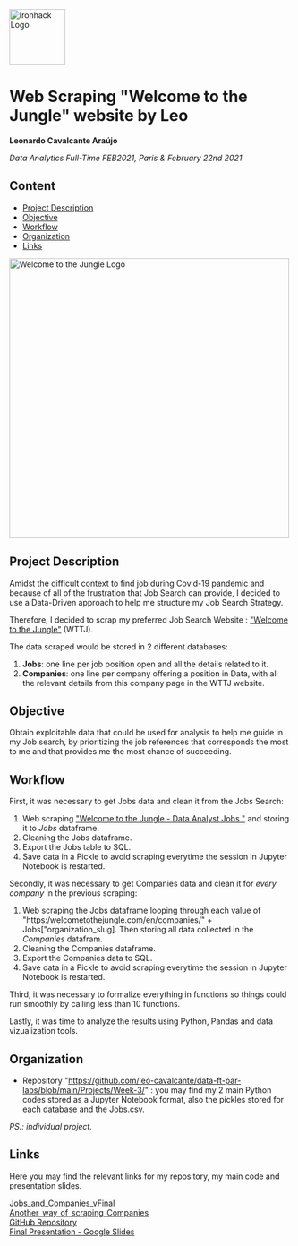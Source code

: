 <img src="https://bit.ly/2VnXWr2" alt="Ironhack Logo" width="100"/>

# Web Scraping "Welcome to the Jungle" website by Leo
**Leonardo Cavalcante Araújo**

*Data Analytics Full-Time FEB2021, Paris & February 22nd 2021*

## Content
- [Project Description](#project-description)
- [Objective](#objective)
- [Workflow](#workflow)
- [Organization](#organization)
- [Links](#links)

<img src="https://cdn.welcometothejungle.co/wttj-front/production/assets/images/social/logo_v2.png?v=478410c0b052c7b9fa53dc2b4206d041" alt="Welcome to the Jungle Logo" width="500"/>

## Project Description
Amidst the difficult context to find job during Covid-19 pandemic and because of all of the frustration that Job Search can provide, I decided to use a Data-Driven approach to help me structure my Job Search Strategy.

Therefore, I decided to scrap my preferred Job Search Website : ["Welcome to the Jungle"](https://www.welcometothejungle.com/en/jobs?query=data%20analyst&page=1&aroundQuery=Paris%2C%20France&refinementList%5Boffice.district%5D%5B0%5D=Paris&refinementList%5Boffice.state%5D%5B0%5D=Ile-de-France&refinementList%5Boffice.country_code%5D%5B0%5D=FR) (WTTJ).

The data scraped would be stored in 2 different databases:
1. **Jobs**: one line per job position open and all the details related to it.
2. **Companies**: one line per company offering a position in Data, with all the relevant details from this company page in the WTTJ website.

## Objective
Obtain exploitable data that could be used for analysis to help me guide in my Job search, by prioritizing the job references that corresponds the most to me and that provides me the most chance of succeeding.

## Workflow
First, it was necessary to get Jobs data and clean it from the Jobs Search:
1. Web scraping ["Welcome to the Jungle - Data Analyst Jobs "](https://www.welcometothejungle.com/en/jobs?query=data%20analyst&page=1&aroundQuery=Paris%2C%20France&refinementList%5Boffice.district%5D%5B0%5D=Paris&refinementList%5Boffice.state%5D%5B0%5D=Ile-de-France&refinementList%5Boffice.country_code%5D%5B0%5D=FR) and storing it to *Jobs* dataframe. 
2. Cleaning the Jobs dataframe.
3. Export the Jobs table to SQL.
4. Save data in a Pickle to avoid scraping everytime the session in Jupyter Notebook is restarted.

Secondly, it was necessary to get Companies data and clean it for *every company* in the previous scraping:
1. Web scraping the Jobs dataframe looping through each value of "https:/welcometothejungle.com/en/companies/" + Jobs\["organization_slug]. Then storing all data collected in the *Companies* datafram. 
2. Cleaning the Companies dataframe.
3. Export the Companies data to SQL.
4. Save data in a Pickle to avoid scraping everytime the session in Jupyter Notebook is restarted.

Third, it was necessary to formalize everything in functions so things could run smoothly by calling less than 10 functions.

Lastly, it was time to analyze the results using Python, Pandas and data vizualization tools.

## Organization
- Repository "https://github.com/leo-cavalcante/data-ft-par-labs/blob/main/Projects/Week-3/" : you may find my 2 main Python codes stored as a Jupyter Notebook format, also the pickles stored for each database and the Jobs.csv.

*PS.: individual project.*

## Links
Here you may find the relevant links for my repository, my main code  and presentation slides.

[Jobs_and_Companies_vFinal](https://github.com/leo-cavalcante/data-ft-par-labs/blob/main/Projects/Week-3/Jobs_and_Companies_vFinal.ipynb)  
[Another_way_of_scraping_Companies](https://github.com/leo-cavalcante/data-ft-par-labs/blob/main/Projects/Week-3/Another_way_of_scraping_Companies.ipynb)  
[GitHub Repository](https://github.com/leo-cavalcante/data-ft-par-labs/tree/main/Projects/Week-3)  
[Final Presentation - Google Slides](https://docs.google.com/presentation/d/1H91rL3dhN7dNDxZEJCj6XTysaTC8qrk_XPpgmEk8PXw/edit?usp=sharing)
